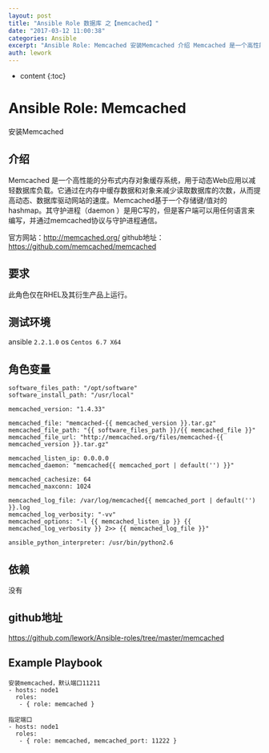 ```yaml
---
layout: post
title: "Ansible Role 数据库 之【memcached】"
date: "2017-03-12 11:00:38"
categories: Ansible
excerpt: "Ansible Role: Memcached 安装Memcached 介绍 Memcached 是一个高性能的分布式内存对象缓存系统，用于动态..."
auth: lework
---
```

* content
{:toc}

# Ansible Role: Memcached

安装Memcached

## 介绍
Memcached 是一个高性能的分布式内存对象缓存系统，用于动态Web应用以减轻数据库负载。它通过在内存中缓存数据和对象来减少读取数据库的次数，从而提高动态、数据库驱动网站的速度。Memcached基于一个存储键/值对的hashmap。其守护进程（daemon ）是用C写的，但是客户端可以用任何语言来编写，并通过memcached协议与守护进程通信。

官方网站：http://memcached.org/
github地址： https://github.com/memcached/memcached

## 要求

此角色仅在RHEL及其衍生产品上运行。

## 测试环境

ansible `2.2.1.0`
os `Centos 6.7 X64`

## 角色变量
	software_files_path: "/opt/software"
	software_install_path: "/usr/local"

	memcached_version: "1.4.33"

	memcached_file: "memcached-{{ memcached_version }}.tar.gz"
	memcached_file_path: "{{ software_files_path }}/{{ memcached_file }}"
	memcached_file_url: "http://memcached.org/files/memcached-{{ memcached_version }}.tar.gz"

	memcached_listen_ip: 0.0.0.0
	memcached_daemon: "memcached{{ memcached_port | default('') }}"

	memcached_cachesize: 64
	memcached_maxconn: 1024

	memcached_log_file: /var/log/memcached{{ memcached_port | default('') }}.log
	memcached_log_verbosity: "-vv"
	memcached_options: "-l {{ memcached_listen_ip }} {{ memcached_log_verbosity }} 2>> {{ memcached_log_file }}"
	
	ansible_python_interpreter: /usr/bin/python2.6

## 依赖

没有

## github地址
https://github.com/lework/Ansible-roles/tree/master/memcached

## Example Playbook

	安装memcached，默认端口11211
	- hosts: node1
	  roles:
	   - { role: memcached }

	指定端口
	- hosts: node1
	  roles:
	   - { role: memcached, memcached_port: 11222 }
